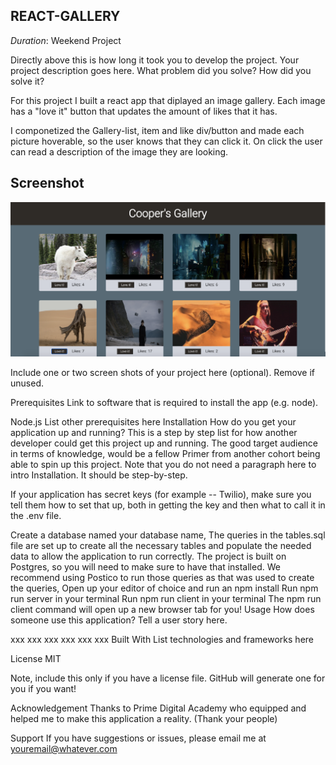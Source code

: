 ## REACT-GALLERY

_Duration_: Weekend Project




Directly above this is how long it took you to develop the project. Your project description goes here. What problem did you solve? How did you solve it?

For this project I built a react app that diplayed an image gallery.  Each image has a "love it" button that updates the amount of likes that it has. 

I componetized the Gallery-list, item and like div/button and made each picture hoverable, so the user knows that they can click it. On click the user can read a description of the image they are looking.


## Screenshot

![Screenshot](./AppScreenshot.png?raw=true)






Include one or two screen shots of your project here (optional). Remove if unused.

Prerequisites
Link to software that is required to install the app (e.g. node).

Node.js
List other prerequisites here
Installation
How do you get your application up and running? This is a step by step list for how another developer could get this project up and running. The good target audience in terms of knowledge, would be a fellow Primer from another cohort being able to spin up this project. Note that you do not need a paragraph here to intro Installation. It should be step-by-step.

If your application has secret keys (for example -- Twilio), make sure you tell them how to set that up, both in getting the key and then what to call it in the .env file.

Create a database named your database name,
The queries in the tables.sql file are set up to create all the necessary tables and populate the needed data to allow the application to run correctly. The project is built on Postgres, so you will need to make sure to have that installed. We recommend using Postico to run those queries as that was used to create the queries,
Open up your editor of choice and run an npm install
Run npm run server in your terminal
Run npm run client in your terminal
The npm run client command will open up a new browser tab for you!
Usage
How does someone use this application? Tell a user story here.

xxx
xxx
xxx
xxx
xxx
xxx
Built With
List technologies and frameworks here

License
MIT

Note, include this only if you have a license file. GitHub will generate one for you if you want!

Acknowledgement
Thanks to Prime Digital Academy who equipped and helped me to make this application a reality. (Thank your people)

Support
If you have suggestions or issues, please email me at youremail@whatever.com